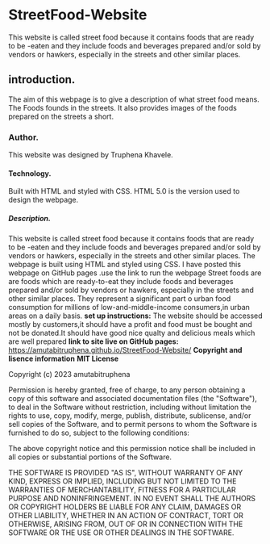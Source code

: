 # StreetFood-Website
This website is called street food because it contains foods that are ready to be -eaten and  they include foods and beverages prepared and/or sold by vendors or hawkers, especially in the streets and other similar places.
## introduction.
The aim of this webpage is to give a description of what street food means.
The Foods founds in the streets.
It also provides images of the foods prepared on the streets a short.
### Author.
This website was designed by Truphena Khavele.
#### Technology.
Built with HTML and styled with CSS.
HTML 5.0 is the version used to design the webpage.
##### Description.
This website is called street food because it contains foods that are ready to be -eaten and  they include foods and beverages prepared and/or sold by vendors or hawkers, especially in the streets and other similar places.
The webpage is built using HTML and styled using CSS.
I have posted this webpage on GitHub pages .use the link to run the webpage 
Street foods are are foods which are ready-to-eat they include foods and beverages prepared and/or sold by vendors or hawkers, especially in the streets and other similar places. 
They represent a significant part o urban food consumption for millions of low-and-middle-income consumers,in urban areas on a daily basis.
**set up instructions:** The website should be accessed mostly by customers,it should have a profit and food must be bought and not be donated.It should have good nice qualty and delicious meals which are well prepared
**link to site live on GitHub pages:** https://amutabitruphena.github.io/StreetFood-Website/
**Copyright and lisence information**
**MIT License**

Copyright (c) 2023 amutabitruphena

Permission is hereby granted, free of charge, to any person obtaining a copy
of this software and associated documentation files (the "Software"), to deal
in the Software without restriction, including without limitation the rights
to use, copy, modify, merge, publish, distribute, sublicense, and/or sell
copies of the Software, and to permit persons to whom the Software is
furnished to do so, subject to the following conditions:

The above copyright notice and this permission notice shall be included in all
copies or substantial portions of the Software.

THE SOFTWARE IS PROVIDED "AS IS", WITHOUT WARRANTY OF ANY KIND, EXPRESS OR
IMPLIED, INCLUDING BUT NOT LIMITED TO THE WARRANTIES OF MERCHANTABILITY,
FITNESS FOR A PARTICULAR PURPOSE AND NONINFRINGEMENT. IN NO EVENT SHALL THE
AUTHORS OR COPYRIGHT HOLDERS BE LIABLE FOR ANY CLAIM, DAMAGES OR OTHER
LIABILITY, WHETHER IN AN ACTION OF CONTRACT, TORT OR OTHERWISE, ARISING FROM,
OUT OF OR IN CONNECTION WITH THE SOFTWARE OR THE USE OR OTHER DEALINGS IN THE
SOFTWARE.
